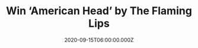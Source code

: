 ---
campaign-uuid: "c-217f2713-a1ed-4271-adaa-9ad1577736c1"
type: "Competition"
category: "Music"
date: "2020-09-15T06:00:00.000Z"
end-date: "2020-10-15T23:59:00.000Z"
disable-form: false
is_promoted: false
has_entry_page: true
title: "Win ‘American Head’ by The Flaming Lips"
competition-description: "<p>The Multiple Grammy Award-winning American Legends The\
  \ Flaming Lips are back with an amazing brand new album: ‘American Head’. The album\
  \ is comprised of thirteen new cinematic tracks, produced by longtime collaborator\
  \ Dave Fridmann and The Lips.</p>\n<p>Looking forward to hearing what’s new? Click\
  \ below for a chance to win.</p>\n"
hero-header: "Win ‘American Head’ by The Flaming Lips"
terms-confirmation: "N/A"
banner-img: "https://assets.expresslyapp.com/asset-310114bb-4b25-4f2f-ab98-152a44d16a27.jpg"
logo-left-href: "http://club.expressly.io"
logo-left-image: "https://assets.expresslyapp.com/asset-2e9026fc-9f6f-4e35-9213-4c33f4726828.jpg"
logo-left-title: "Expressly club"
bg-image-hero: "https://assets.expresslyapp.com/asset-d0ce3f71-a12c-4206-bc3e-45547d30ab25.jpg"
bg-image-first: "https://assets.expresslyapp.com/asset-550a28e8-a5c7-4eac-8808-5dcf92523f52.jpg"
section1-content: "<p>’American Head’ is comprised of thirteen new cinematic tracks,\
  \ produced by longtime collaborator Dave Fridmann and The Lips. ’American Head’\
  \ takes on a welcome temporal shift that occupies a similar space to that of The\
  \ Soft Bulletin or Yoshimi Battles the Pink Robots and just may be their most beautiful\
  \ and consistent work to date.</p>\n<p>Click below and get ready to enjoy their\
  \ new tunes now!</p>\n"
entry-title: "Win ‘American Head’ by The Flaming Lips"
entry-content: "<p>Enter the draw to win ‘American Head’ by The Flaming Lips by completing\
  \ the form below before 23:59 on the 15th of October 2020.</p>\n"
has-winner: false
prize-description: "‘American Head’ by The Flaming Lips"
special-conditions: "Multiple entries are allowed up to one every day.\r\n\r\nThis\
  \ competition is also available on: https:/aaa.nme.com/competitions/american-head-the-flaming-lips-cd"
country-restrictions:
- "GB"
---